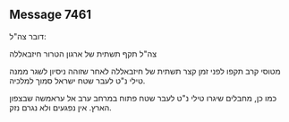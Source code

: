 ## Message 7461

דובר צה"ל:

צה"ל תקף תשתית של ארגון הטרור חיזבאללה

מטוסי קרב תקפו לפני זמן קצר תשתית של חיזבאללה לאחר שזוהה ניסיון לשגר ממנה טילי נ"ט לעבר שטח ישראל סמוך למלכיה.

כמו כן, מחבלים שיגרו טילי נ"ט לעבר שטח פתוח במרחב ערב אל עראמשה שבצפון הארץ. אין נפגעים ולא נגרם נזק.

